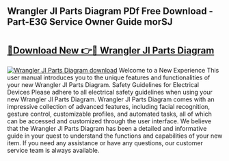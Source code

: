 ## Wrangler Jl Parts Diagram PDf Free Download - Part-E3G Service Owner Guide morSJ

# <h2><a href="http://dfjfygp.blite.top/?on=Wrangler+Jl+Parts+Diagram">🔗Download New 👉🔴 Wrangler Jl Parts Diagram</a></h2>

[![Wrangler Jl Parts Diagram download](https://i.imgur.com/lujVjoI.png)](http://dfjfygp.blite.top/?on=Wrangler+Jl+Parts+Diagram)
Welcome to a New Experience This user manual introduces you to the unique features and functionalities of your new Wrangler Jl Parts Diagram. Safety Guidelines for Electrical Devices Please adhere to all electrical safety guidelines when using your new Wrangler Jl Parts Diagram. Wrangler Jl Parts Diagram comes with an impressive collection of advanced features, including facial recognition, gesture control, customizable profiles, and automated tasks, all of which can be accessed and customized through the user interface. We believe that the Wrangler Jl Parts Diagram has been a detailed and informative guide in your quest to understand the functions and capabilities of your new item. If you need any assistance or have any questions, our customer service team is always available.
